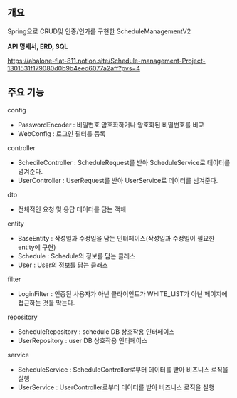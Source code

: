 ## 개요
Spring으로 CRUD및 인증/인가를 구현한 ScheduleManagementV2

**API 명세서, ERD, SQL**

https://abalone-flat-811.notion.site/Schedule-management-Project-1301531f179080d0b9b4eed6077a2aff?pvs=4

## 주요 기능
config
- PasswordEncoder : 비밀번호 암호화하거나 암호화된 비밀번호를 비교
- WebConfig : 로그인 필터를 등록

controller
- SchedileController : ScheduleRequest를 받아 ScheduleService로 데이터를 넘겨준다.
- UserController : UserRequest를 받아 UserService로 데이터를 넘겨준다.

dto
- 전체적인 요청 및 응답 데이터를 담는 객체

entity
- BaseEntity : 작성일과 수정일을 담는 인터페이스(작성일과 수정일이 필요한 entity에 구현)
- Schedule : Schedule의 정보를 담는 클래스
- User : User의 정보를 담는 클래스

filter
- LoginFilter : 인증된 사용자가 아닌 클라이언트가 WHITE_LIST가 아닌 페이지에 접근하는 것을 막는다.

repository
- ScheduleRepository : schedule DB 상호작용 인터페이스
- UserRepository : user DB 상호작용 인터페이스

service
- ScheduleService : ScheduleController로부터 데이터를 받아 비즈니스 로직을 실행
- UserService : UserController로부터 데이터를 받아 비즈니스 로직을 실행
